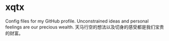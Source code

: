 # xqtx
Config files for my GitHub profile.
Unconstrained ideas and personal feelings are our precious wealth.
天马行空的想法以及切身的感受都是我们宝贵的财富。
